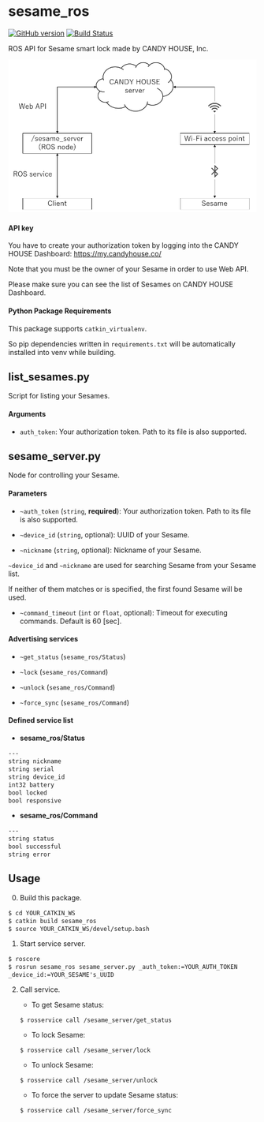 # sesame_ros

[![GitHub version](https://badge.fury.io/gh/YutoUchimi%2Fsesame_ros.svg)](https://badge.fury.io/gh/YutoUchimi%2Fsesame_ros)
[![Build Status](https://travis-ci.org/YutoUchimi/sesame_ros.svg)](https://travis-ci.org/YutoUchimi/sesame_ros)

ROS API for Sesame smart lock made by CANDY HOUSE, Inc.

![](images/sesame_ros_system.png)


#### API key

You have to create your authorization token by logging into the CANDY HOUSE Dashboard: https://my.candyhouse.co/

Note that you must be the owner of your Sesame in order to use Web API.

Please make sure you can see the list of Sesames on CANDY HOUSE Dashboard.


#### Python Package Requirements

This package supports `catkin_virtualenv`.

So pip dependencies written in `requirements.txt` will be automatically installed into venv while building.


## list_sesames.py

Script for listing your Sesames.

#### Arguments

- `auth_token`: Your authorization token. Path to its file is also supported.


## sesame_server.py

Node for controlling your Sesame.

#### Parameters

- `~auth_token` (`string`, __required__): Your authorization token. Path to its file is also supported.

- `~device_id` (`string`, optional): UUID of your Sesame.

- `~nickname` (`string`, optional): Nickname of your Sesame.

`~device_id` and `~nickname` are used for searching Sesame from your Sesame list.

If neither of them matches or is specified, the first found Sesame will be used.

- `~command_timeout` (`int` or `float`, optional): Timeout for executing commands. Default is 60 [sec].


#### Advertising services

- `~get_status` (`sesame_ros/Status`)

- `~lock` (`sesame_ros/Command`)

- `~unlock` (`sesame_ros/Command`)

- `~force_sync` (`sesame_ros/Command`)


#### Defined service list

- __sesame_ros/Status__

```
---
string nickname
string serial
string device_id
int32 battery
bool locked
bool responsive
```

- __sesame_ros/Command__

```
---
string status
bool successful
string error
```


## Usage

0. Build this package.
```
$ cd YOUR_CATKIN_WS
$ catkin build sesame_ros
$ source YOUR_CATKIN_WS/devel/setup.bash
```

1. Start service server.
```
$ roscore
$ rosrun sesame_ros sesame_server.py _auth_token:=YOUR_AUTH_TOKEN _device_id:=YOUR_SESAME's_UUID
```

2. Call service.

    - To get Sesame status:
    ```
    $ rosservice call /sesame_server/get_status
    ```

    - To lock Sesame:
    ```
    $ rosservice call /sesame_server/lock
    ```

    - To unlock Sesame:
    ```
    $ rosservice call /sesame_server/unlock
    ```

    - To force the server to update Sesame status:
    ```
    $ rosservice call /sesame_server/force_sync
    ```
